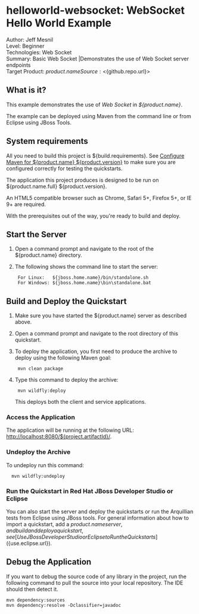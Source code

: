 helloworld-websocket: WebSocket Hello World Example
===================
Author: Jeff Mesnil  
Level: Beginner  
Technologies: Web Socket  
Summary: Basic Web Socket |Demonstrates the use of Web Socket server endpoints  
Target Product: ${product.name}  
Source: <${github.repo.url}>    

What is it?
-----------

This example demonstrates the use of *Web Socket* in *${product.name}*.

The example can be deployed using Maven from the command line or from Eclipse using JBoss Tools.

System requirements
-------------------

All you need to build this project is ${build.requirements}. See [Configure Maven for ${product.name} ${product.version}](https://github.com/jboss-developer/jboss-developer-shared-resources/blob/master/guides/CONFIGURE_MAVEN_JBOSS_EAP7.md#configure-maven-to-build-and-deploy-the-quickstarts) to make sure you are configured correctly for testing the quickstarts.

The application this project produces is designed to be run on ${product.name.full} ${product.version}.

An HTML5 compatible browser such as Chrome, Safari 5+, Firefox 5+, or IE 9+ are required.

With the prerequisites out of the way, you're ready to build and deploy.

Start the Server
-------------------------

1. Open a command prompt and navigate to the root of the ${product.name} directory.
2. The following shows the command line to start the server:

        For Linux:   ${jboss.home.name}/bin/standalone.sh
        For Windows: ${jboss.home.name}\bin\standalone.bat


Build and Deploy the Quickstart
-------------------------

1. Make sure you have started the ${product.name} server as described above.
2. Open a command prompt and navigate to the root directory of this quickstart.
3. To deploy the application, you first need to produce the archive to deploy using the following Maven goal:

        mvn clean package

3. Type this command to deploy the archive:

        mvn wildfly:deploy

   This deploys both the client and service applications.

### Access the Application

The application will be running at the following URL: <http://localhost:8080/${project.artifactId}/>.

### Undeploy the Archive

To undeploy run this command:

      mvn wildfly:undeploy

### Run the Quickstart in Red Hat JBoss Developer Studio or Eclipse

You can also start the server and deploy the quickstarts or run the Arquillian tests from Eclipse using JBoss tools. For general information about how to import a quickstart, add a ${product.name} server, and build and deploy a quickstart, see [Use JBoss Developer Studio or Eclipse to Run the Quickstarts](${use.eclipse.url}).


Debug the Application
------------------------------------

If you want to debug the source code of any library in the project, run the following command to pull the source into your local repository. The IDE should then detect it.

    mvn dependency:sources
    mvn dependency:resolve -Dclassifier=javadoc
